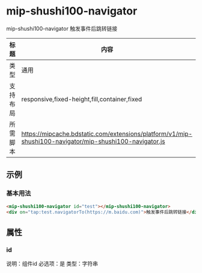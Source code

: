 # mip-shushi100-navigator

mip-shushi100-navigator 触发事件后跳转链接

标题|内容
----|----
类型|通用
支持布局|responsive,fixed-height,fill,container,fixed
所需脚本|https://mipcache.bdstatic.com/extensions/platform/v1/mip-shushi100-navigator/mip-shushi100-navigator.js

## 示例

### 基本用法
```html
<mip-shushi100-navigator id="test"></mip-shushi100-navigator>
<div on="tap:test.navigatorTo(https://m.baidu.com)">触发事件后跳转链接</div>
```

## 属性

### id

说明：组件id
必选项：是
类型：字符串


